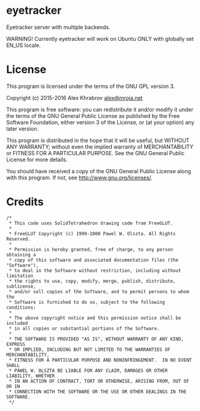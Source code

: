 eyetracker
==========

Eyetracker server with multiple backends.

WARNING! Currently eyetracker will work on Ubuntu ONLY with globally set EN_US locale.

License
=======

This program is licensed under the terms of the GNU GPL version 3.

Copyright (c) 2015-2016 Alex Khrabrov <alex@mroja.net>

This program is free software: you can redistribute it and/or modify
it under the terms of the GNU General Public License as published by
the Free Software Foundation, either version 3 of the License, or
(at your option) any later version.

This program is distributed in the hope that it will be useful,
but WITHOUT ANY WARRANTY; without even the implied warranty of
MERCHANTABILITY or FITNESS FOR A PARTICULAR PURPOSE.  See the
GNU General Public License for more details.

You should have received a copy of the GNU General Public License
along with this program.  If not, see <http://www.gnu.org/licenses/>.

Credits
=======

```
/*
 * This code uses SolidTetrahedron drawing code from FreeGLUT.
 *
 * FreeGLUT Copyright (c) 1999-2000 Pawel W. Olszta. All Rights Reserved.
 *
 * Permission is hereby granted, free of charge, to any person obtaining a
 * copy of this software and associated documentation files (the "Software"),
 * to deal in the Software without restriction, including without limitation
 * the rights to use, copy, modify, merge, publish, distribute, sublicense,
 * and/or sell copies of the Software, and to permit persons to whom the
 * Software is furnished to do so, subject to the following conditions:
 *
 * The above copyright notice and this permission notice shall be included
 * in all copies or substantial portions of the Software.
 *
 * THE SOFTWARE IS PROVIDED "AS IS", WITHOUT WARRANTY OF ANY KIND, EXPRESS
 * OR IMPLIED, INCLUDING BUT NOT LIMITED TO THE WARRANTIES OF MERCHANTABILITY,
 * FITNESS FOR A PARTICULAR PURPOSE AND NONINFRINGEMENT.  IN NO EVENT SHALL
 * PAWEL W. OLSZTA BE LIABLE FOR ANY CLAIM, DAMAGES OR OTHER LIABILITY, WHETHER
 * IN AN ACTION OF CONTRACT, TORT OR OTHERWISE, ARISING FROM, OUT OF OR IN
 * CONNECTION WITH THE SOFTWARE OR THE USE OR OTHER DEALINGS IN THE SOFTWARE.
 */
 ```

